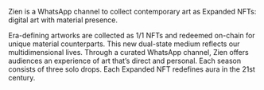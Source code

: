 Zien is a WhatsApp channel to collect contemporary art as Expanded NFTs: digital art with material presence. 

Era-defining artworks are collected as 1/1 NFTs and redeemed on-chain for unique material counterparts. This new dual-state medium reflects our multidimensional lives. Through a curated WhatsApp channel, Zien offers audiences an experience of art that’s direct and personal. Each season consists of three solo drops. Each Expanded NFT redefines aura in the 21st century.
